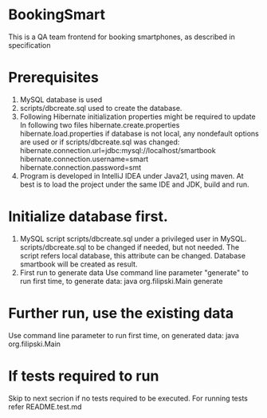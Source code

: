# BookingSmart
This is a QA team frontend for booking smartphones, as described in specification

# Prerequisites
1. MySQL database is used
2. scripts/dbcreate.sql used to create the database.
3. Following Hibernate initialization properties might be required to update
     In following two files
        hibernate.create.properties
        hibernate.load.properties
     if database is not local, any nondefault options are used or if scripts/dbcreate.sql was changed:
        hibernate.connection.url=jdbc:mysql://localhost/smartbook
        hibernate.connection.username=smart
        hibernate.connection.password=smt
4.  Program is developed in IntelliJ IDEA under Java21, using maven.
       At best is to load the project under the same IDE and JDK, build and run.

# Initialize database first.
1. MySQL script scripts/dbcreate.sql under a privileged user in MySQL.
     scripts/dbcreate.sql to be changed if needed, but not needed.
     The script refers local database, this attribute can be changed.
     Database smartbook will be created as result.
2. First run to generate data
     Use command line parameter "generate" to run first time, to generate data:
     java org.filipski.Main generate
# Further run, use the existing data
Use command line parameter to run first time, on generated data:
java org.filipski.Main

# If tests required to run
Skip to next secrion if no tests required to be executed.
For running tests refer README.test.md



